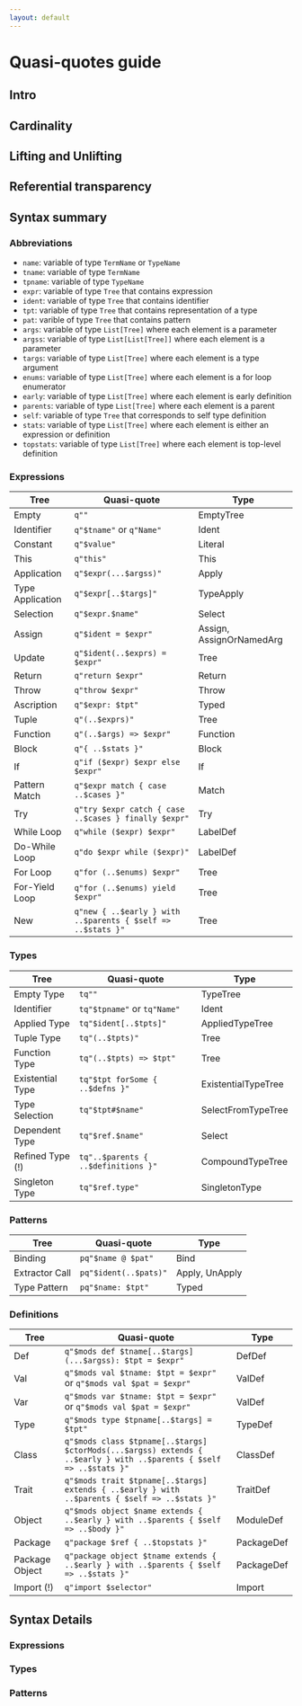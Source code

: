 ```yaml
---
layout: default
---
```


# Quasi-quotes guide

## Intro
## Cardinality
## Lifting and Unlifting
## Referential transparency
## Syntax summary

### Abbreviations

* `name`: variable of type `TermName` or `TypeName`
* `tname`: variable of type `TermName`
* `tpname`: variable of type `TypeName`
* `expr`: variable of type `Tree` that contains expression
* `ident`: variable of type `Tree` that contains identifier
* `tpt`: variable of type `Tree` that contains representation of a type
* `pat`: varible of type `Tree` that contains pattern
* `args`: variable of type `List[Tree]` where each element is a parameter
* `argss`: variable of type `List[List[Tree]]` where each element is a parameter
* `targs`: variable of type `List[Tree]` where each element is a type argument
* `enums`: variable of type `List[Tree]` where each element is a for loop enumerator
* `early`: variable of type `List[Tree]` where each element is early definition
* `parents`: variable of type `List[Tree]` where each element is a parent
* `self`: variable of type `Tree` that corresponds to self type definition
* `stats`: variable of type `List[Tree]` where each element is either an expression or definition
* `topstats`: variable of type `List[Tree]` where each element is top-level definition

### Expressions

 Tree             | Quasi-quote                                                 | Type
------------------|-------------------------------------------------------------|-------------------------
 Empty            | `q""`                                                       | EmptyTree
 Identifier       | `q"$tname"` or `q"Name"`                                    | Ident
 Constant         | `q"$value"`                                                 | Literal
 This             | `q"this"`                                                   | This
 Application      | `q"$expr(...$argss)"`                                       | Apply
 Type Application | `q"$expr[..$targs]"`                                        | TypeApply
 Selection        | `q"$expr.$name"`                                            | Select
 Assign           | `q"$ident = $expr"`                                         | Assign, AssignOrNamedArg
 Update           | `q"$ident(..$exprs) = $expr"`                               | Tree
 Return           | `q"return $expr"`                                           | Return
 Throw            | `q"throw $expr"`                                            | Throw
 Ascription       | `q"$expr: $tpt"`                                            | Typed 
 Tuple            | `q"(..$exprs)"`                                             | Tree
 Function         | `q"(..$args) => $expr"`                                     | Function
 Block            | `q"{ ..$stats }"`                                           | Block
 If               | `q"if ($expr) $expr else $expr"`                            | If
 Pattern Match    | `q"$expr match { case ..$cases }"`                          | Match
 Try              | `q"try $expr catch { case ..$cases } finally $expr"`        | Try
 While Loop       | `q"while ($expr) $expr"`                                    | LabelDef 
 Do-While Loop    | `q"do $expr while ($expr)"`                                 | LabelDef
 For Loop         | `q"for (..$enums) $expr"`                                   | Tree
 For-Yield Loop   | `q"for (..$enums) yield $expr"`                             | Tree
 New              | `q"new { ..$early } with ..$parents { $self => ..$stats }"` | Tree

### Types

 Tree             | Quasi-quote                           | Type
------------------|---------------------------------------|---------------------
 Empty Type       | `tq""`                                | TypeTree
 Identifier       | `tq"$tpname"` or `tq"Name"`           | Ident
 Applied Type     | `tq"$ident[..$tpts]"`                 | AppliedTypeTree
 Tuple Type       | `tq"(..$tpts)"`                       | Tree
 Function Type    | `tq"(..$tpts) => $tpt"`               | Tree
 Existential Type | `tq"$tpt forSome { ..$defns }"`       | ExistentialTypeTree
 Type Selection   | `tq"$tpt#$name"`                      | SelectFromTypeTree
 Dependent Type   | `tq"$ref.$name"`                      | Select
 Refined Type (!) | `tq"..$parents { ..$definitions }"`   | CompoundTypeTree
 Singleton Type   | `tq"$ref.type"`                       | SingletonType

### Patterns
 
 Tree             | Quasi-quote           | Type                    
------------------|-----------------------|-------------------
 Binding          | `pq"$name @ $pat"`    | Bind
 Extractor Call   | `pq"$ident(..$pats)"` | Apply, UnApply   
 Type Pattern     | `pq"$name: $tpt"`     | Typed             
 
### Definitions

 Tree           | Quasi-quote                                                                                                        | Type 
----------------|--------------------------------------------------------------------------------------------------------------------|-----------
 Def            | `q"$mods def $tname[..$targs](...$argss): $tpt = $expr"`                                                           | DefDef
 Val            | `q"$mods val $tname: $tpt = $expr"` or `q"$mods val $pat = $expr"`                                                 | ValDef
 Var            | `q"$mods var $tname: $tpt = $expr"` or `q"$mods val $pat = $expr"`                                                 | ValDef
 Type           | `q"$mods type $tpname[..$targs] = $tpt"`                                                                           | TypeDef
 Class          | `q"$mods class $tpname[..$targs] $ctorMods(...$argss) extends { ..$early } with ..$parents { $self => ..$stats }"` | ClassDef
 Trait          | `q"$mods trait $tpname[..$targs] extends { ..$early } with ..$parents { $self => ..$stats }"`                      | TraitDef
 Object         | `q"$mods object $name extends { ..$early } with ..$parents { $self => ..$body }"`                                  | ModuleDef
 Package        | `q"package $ref { ..$topstats }"`                                                                                  | PackageDef
 Package Object | `q"package object $tname extends { ..$early } with ..$parents { $self => ..$stats }"`                              | PackageDef
 Import (!)     | `q"import $selector"`                                                                                              | Import

## Syntax Details 

### Expressions

### Types

### Patterns

